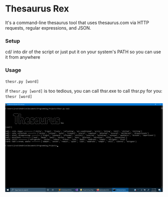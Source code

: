# Thesaurus Rex
It's a command-line thesaurus tool that uses thesaurus.com via HTTP requests, regular expressions, and JSON.

### Setup
cd/ into dir of the script or just put it on your system's PATH so you can use it from anywhere

### Usage

`thesr.py [word]`

if `thesr.py [word]` is too tedious, you can call thsr.exe to call thsr.py for you: `thesr [word]`

![alt text](https://github.com/treatmesubj/Thesaurus_Rex/blob/master/Screenshot%20(23).png)
